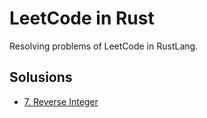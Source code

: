 # LeetCode in Rust

Resolving problems of LeetCode in RustLang.

## Solusions

* [7. Reverse Integer](./reverse_integer/README.md)
